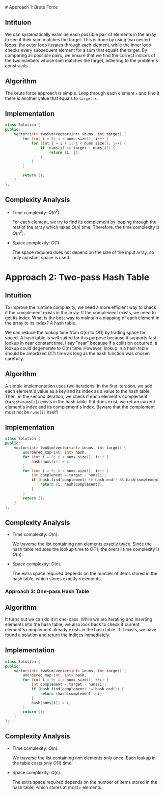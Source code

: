 ​# Approach 1: Brute Force

## Intituion

We can systematically examine each possible pair of elements in the array to see if their sum matches the target. This is done by using two nested loops: the outer loop iterates through each element, while the inner loop checks every subsequent element for a sum that equals the target. By comparing all possible pairs, we ensure that we find the correct indices of the two numbers whose sum matches the target, adhering to the problem's constraints.

## Algorithm

The brute force approach is simple. Loop through each element `x` and find if there is another value that equals to `target−x`.

## Implementation

``` C++
class Solution {
public:
    vector<int> twoSum(vector<int> &nums, int target) {
        for (int i = 0; i < nums.size(); i++) {
            for (int j = i + 1; j < nums.size(); j++) {
                if (nums[j] == target - nums[i]) {
                    return {i, j};
                }
            }
        }
        
        return {};
    }
};
```

## Complexity Analysis

- Time complexity: $O(n^2)$
    
    For each element, we try to find its complement by looping through the rest of the array which takes $O(n)$ time. Therefore, the time complexity is $O(n^2)$.

- Space complexity: $O(1)$.

    The space required does not depend on the size of the input array, so only constant space is used.

# Approach 2: Two-pass Hash Table

## Intuition

To improve the runtime complexity, we need a more efficient way to check if the complement exists in the array. If the complement exists, we need to get its index. What is the best way to maintain a mapping of each element in the array to its index? A hash table.

We can reduce the lookup time from $O(n)$ to $O(1)$ by trading space for speed. A hash table is well suited for this purpose because it supports fast lookup in near constant time. I say "near" because if a collision occurred, a lookup could degenerate to $O(n)$ time. However, lookup in a hash table should be amortized $O(1)$ time as long as the hash function was chosen carefully.

## Algorithm

A simple implementation uses two iterations. In the first iteration, we add each element's value as a key and its index as a value to the hash table. Then, in the second iteration, we check if each element's complement (`target−nums[i]`) exists in the hash table. If it does exist, we return current element's index and its complement's index. Beware that the complement must not be `nums[i]` itself!

## Implementation

``` C++
class Solution {
public:
    vector<int> twoSum(vector<int> &nums, int target) {
        unordered_map<int, int> hash;
        for (int i = 0; i < nums.size(); i++) {
            hash[nums[i]] = i;
        }
        for (int i = 0; i < nums.size(); i++) {
            int complement = target - nums[i];
            if (hash.find(complement) != hash.end() && hash[complement] != i) {
                return {i, hash[complement]};
            }
        }
        return {};
    }
}; 
```

## Complexity Analysis

- Time complexity: $O(n)$.

    We traverse the list containing nnn elements exactly twice. Since the hash table reduces the lookup time to $O(1)$, the overall time complexity is $O(n)$.

- Space complexity: $O(n)$.

    The extra space required depends on the number of items stored in the hash table, which stores exactly `n` elements.

### Approach 3: One-pass Hash Table

## Algorithm

It turns out we can do it in one-pass. While we are iterating and inserting elements into the hash table, we also look back to check if current element's complement already exists in the hash table. If it exists, we have found a solution and return the indices immediately.

## Implementation

``` C++
class Solution {
public:
    vector<int> twoSum(vector<int> &nums, int target) {
        unordered_map<int, int> hash;
        for (int i = 0; i < nums.size(); ++i) {
            int complement = target - nums[i];
            if (hash.find(complement) != hash.end()) {
                return {hash[complement], i};
            }
            hash[nums[i]] = i;
        }
        return {};
    }
};
```

## Complexity Analysis

- Time complexity: $O(n)$.
    
    We traverse the list containing nnn elements only once. Each lookup in the table costs only $O(1)$ time.

- Space complexity: $O(n)$.
    
    The extra space required depends on the number of items stored in the hash table, which stores at most `n` elements.
